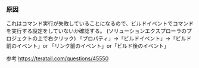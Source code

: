 ### 原因
これはコマンド実行が失敗していることになるので、ビルドイベントでコマンドを実行する設定をしていないか確認する。
(ソリューションエクスプローラのプロジェクトの上で右クリック)
「プロパティ」→「ビルドイベント」→「ビルド前のイベント」or 「リンク前のイベント」or「ビルド後のイベント」


参考
https://teratail.com/questions/45550
